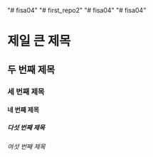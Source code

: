 "# fisa04" 
"# first_repo2" 
"# fisa04" 
"# fisa04" 

# 제일 큰 제목
## 두 번째 제목
### 세 번째 제목
#### 네 번째 제목
##### 다섯 번째 제목
###### 여섯 번째 제목
